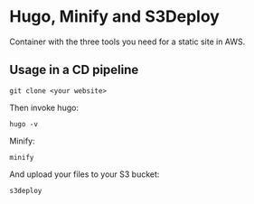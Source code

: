 # Hugo, Minify and S3Deploy

Container with the three tools you need for a static site in AWS.

## Usage in a CD pipeline

```
git clone <your website>
```

Then invoke hugo:
```
hugo -v
```

Minify:
```
minify
```

And upload your files to your S3 bucket:
```
s3deploy
```
